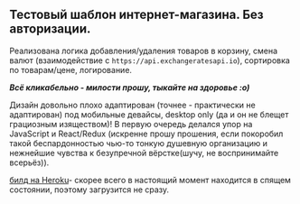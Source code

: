 ## Тестовый шаблон интернет-магазина. Без авторизации.

Реализована логика добавления/удаления товаров в корзину, смена валют (взаимодействие с ```https://api.exchangeratesapi.io```), сортировка по товарам/цене, логирование.

**_Всё кликабельно - милости прошу, тыкайте на здоровье :о)_**

Дизайн довольно плохо адаптирован (точнее - практически не адаптирован) под мобильные девайсы, desktop only (да и он не блещет грациозным изяществом)!
В первую очередь делался упор на JavaScript и React/Redux (искренне прошу прошения, если покоробил такой беспардонностью чью-то тонкую душевную организацию и нежнейшие чувства к безупречной вёрстке(шучу, не воспринимайте всерьёз)).

[билд на Heroku](https://e-commerce-egor79.herokuapp.com/)- скорее всего в настоящий момент находится в спящем состоянии, поэтому загрузится не сразу.
